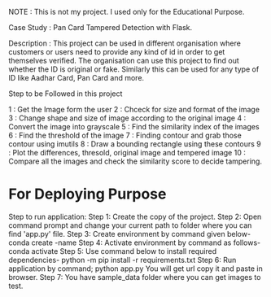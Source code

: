 NOTE : This is not my project. I used only for the Educational Purpose.

Case Study : Pan Card Tampered Detection with Flask.

Description :  This project can be used in different organisation where customers or users need to provide any kind of id in order to get themselves verified. The organisation can use this project to find out whether the ID is original or fake. Similarly this can be used for any type of ID like Aadhar Card, Pan Card and more.

Step to be Followed in this project 

1 : Get the Image form the user
2 : Chceck for size and format of the image
3 : Change shape and size of image according to the original image
4 : Convert the image into grayscale
5 : Find the similarity index of the images
6 : Find the threshold of the image
7 : Finding contour and grab those contour using imutils
8 : Draw a bounding rectangle using these contours
9 : Plot the differences, thresold, original image and tempered image
10 : Compare all the images and check the similarity score to decide tampering.


# For Deploying Purpose

Step to run application:
Step 1:	Create the copy of the project.
Step 2: Open command prompt and change your current path 
to folder where you can find 'app.py' file.
Step 3: Create environment by command given below-
conda create -name <environment name>
Step 4: Activate environment by command as follows-
conda activate <environment name>
Step 5: Use command below to install required dependencies-
python -m pip install -r requirements.txt
Step 6: Run application by command;
python app.py
You will get url copy it and paste in browser.
Step 7: You have sample_data folder where you can get images to test.
